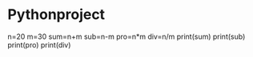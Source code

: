 # Pythonproject
n=20
m=30
sum=n+m
sub=n-m
pro=n*m
div=n/m
print(sum)
print(sub)
print(pro)
print(div)

